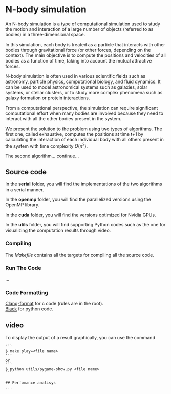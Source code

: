 # N-body simulation

An N-body simulation is a type of computational simulation used to study the motion and interaction of a large number of objects (referred to as bodies) in a three-dimensional space.

In this simulation, each body is treated as a particle that interacts with other bodies through gravitational force (or other forces, depending on the context). The main objective is to compute the positions and velocities of all bodies as a function of time, taking into account the mutual attractive forces.

N-body simulation is often used in various scientific fields such as astronomy, particle physics, computational biology, and fluid dynamics. It can be used to model astronomical systems such as galaxies, solar systems, or stellar clusters, or to study more complex phenomena such as galaxy formation or protein interactions.

From a computational perspective, the simulation can require significant computational effort when many bodies are involved because they need to interact with all the other bodies present in the system.

We present the solution to the problem using two types of algorithms.
The first one, called exhaustive, computes the positions at time t+1 by calculating the interaction of each individual body with all others present in the system with time complexity $O(n^2)$.

The second algorithm... continue...

## Source code
In the __serial__ folder, you will find the implementations of the two algorithms in a serial manner.

In the __openmp__ folder, you will find the parallelized versions using the OpenMP library.

In the __cuda__ folder, you will find the versions optimized for Nvidia GPUs.

In the __utils__ folder, you will find supporting Python codes such as the one for visualizing the computation results through video.

### Compiling
The _Makefile_ contains all the targets for compiling all the source code.

### Run The Code
...

### Code Formatting
[Clang-format](https://clang.llvm.org/docs/ClangFormat.html) for c code (rules are in the root).\
[Black](https://github.com/psf/black) for python code.

## video
To display the output of a result graphically, you can use the command
``````````````````````````````
```
$ make play=<file name>
```
or
```
$ python utils/pygame-show.py <file name>
```

## Perfomance analisys
...
